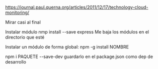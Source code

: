 https://journal.paul.querna.org/articles/2011/12/17/technology-cloud-monitoring/

Mirar casi al final


Instalar módulo
nmp install --save express
Me baja los módulos en el directorio que esté


Instalar un módulo de forma global:
npm -g install NOMBRE


npm i PAQUETE --save-dev
  guardarlo en el package.json como dep de desarrollo
